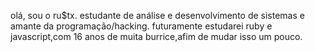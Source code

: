 olá, sou o ru$tx.
estudante de análise e desenvolvimento de sistemas e
amante da programação/hacking.
futuramente estudarei ruby e javascript,com
16 anos de muita burrice,afim de mudar isso um pouco.
